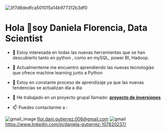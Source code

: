 ![3f7d8dedfca501015a14b977312b3df0](https://github.com/38215290/38215290/assets/127343400/572f7b4c-40b4-40c0-90ea-3877815f308f)
# **Hola  👋soy Daniela Florencia, Data Scientist**
- 👀 Estoy interesada en todas las nuevas herramientas que se han descubierto tanto en python , como en mySQL, power BI, Hadoop.
- 🌱 Actualmenteme me encuentro  aprendiendo las nuevas tecnologias que ofrece machine learning junto a Python
- 💞️ Estoy en constante proceso de aprendizaje ya que las nuevas tendencias se actualizan dia a dia
- 👯 He trabajado en un proyecto grupal llamado: **[proyecto de inversiones](https://github.com/Datalogia/ProyectoG_12)**

  
 - 📫 Puedes contactarme a :
  
 ![gmail_image](https://github.com/38215290/38215290/assets/127343400/ad4aefb4-a37c-4237-ba60-7452c7c92060)
 flor.dani.gutierrez.006@gmail.com
![gmail](https://github.com/38215290/38215290/assets/127343400/66e790db-93a4-4944-8790-109a3d15dcf0)
https://www.linkedin.com/in/daniela-gutierrez-107820237/

<!---
38215290/38215290 is a ✨ special ✨ repository because its `README.md` (this file) appears on your GitHub profile.
You can click the Preview link to take a look at your changes.
--->
